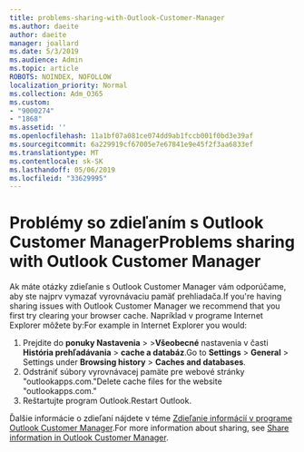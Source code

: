 ```yaml
---
title: problems-sharing-with-Outlook-Customer-Manager
ms.author: daeite
author: daeite
manager: joallard
ms.date: 5/3/2019
ms.audience: Admin
ms.topic: article
ROBOTS: NOINDEX, NOFOLLOW
localization_priority: Normal
ms.collection: Adm_O365
ms.custom:
- "9000274"
- "1868"
ms.assetid: ''
ms.openlocfilehash: 11a1bf07a081ce074dd9ab1fccb001f0bd3e39af
ms.sourcegitcommit: 6a229919cf67005e7e67841e9e45f2f3aa6833ef
ms.translationtype: MT
ms.contentlocale: sk-SK
ms.lasthandoff: 05/06/2019
ms.locfileid: "33629995"
---
```

# <a name="problems-sharing-with-outlook-customer-manager"></a><span data-ttu-id="6c5ea-102">Problémy so zdieľaním s Outlook Customer Manager</span><span class="sxs-lookup"><span data-stu-id="6c5ea-102">Problems sharing with Outlook Customer Manager</span></span> 

<span data-ttu-id="6c5ea-103">Ak máte otázky zdieľanie s Outlook Customer Manager vám odporúčame, aby ste najprv vymazať vyrovnávaciu pamäť prehliadača.</span><span class="sxs-lookup"><span data-stu-id="6c5ea-103">If you're having sharing issues with Outlook Customer Manager we recommend that you first try clearing your browser cache.</span></span> <span data-ttu-id="6c5ea-104">Napríklad v programe Internet Explorer môžete by:</span><span class="sxs-lookup"><span data-stu-id="6c5ea-104">For example in Internet Explorer you would:</span></span>
1. <span data-ttu-id="6c5ea-105">Prejdite do **ponuky Nastavenia** > >**Všeobecné** nastavenia v časti **História prehľadávania** > **cache a databáz**.</span><span class="sxs-lookup"><span data-stu-id="6c5ea-105">Go to **Settings** > **General** > Settings under **Browsing history** > **Caches and databases**.</span></span>
2. <span data-ttu-id="6c5ea-106">Odstrániť súbory vyrovnávacej pamäte pre webové stránky "outlookapps.com."</span><span class="sxs-lookup"><span data-stu-id="6c5ea-106">Delete cache files for the website "outlookapps.com."</span></span>
3. <span data-ttu-id="6c5ea-107">Reštartujte program Outlook.</span><span class="sxs-lookup"><span data-stu-id="6c5ea-107">Restart Outlook.</span></span>

<span data-ttu-id="6c5ea-108">Ďalšie informácie o zdieľaní nájdete v téme [Zdieľanie informácií v programe Outlook Customer Manager](https://support.office.com/article/4f26cc69-67da-4cd5-b344-02d1a4799310%20).</span><span class="sxs-lookup"><span data-stu-id="6c5ea-108">For more information about sharing, see [Share information in Outlook Customer Manager](https://support.office.com/article/4f26cc69-67da-4cd5-b344-02d1a4799310%20).</span></span> 